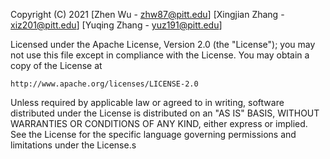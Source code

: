 Copyright (C) 2021 [Zhen Wu - zhw87@pitt.edu] [Xingjian Zhang - xiz201@pitt.edu] [Yuqing Zhang - yuz191@pitt.edu]

Licensed under the Apache License, Version 2.0 (the "License");
you may not use this file except in compliance with the License.
You may obtain a copy of the License at

    http://www.apache.org/licenses/LICENSE-2.0

Unless required by applicable law or agreed to in writing, software
distributed under the License is distributed on an "AS IS" BASIS,
WITHOUT WARRANTIES OR CONDITIONS OF ANY KIND, either express or implied.
See the License for the specific language governing permissions and
limitations under the License.s
